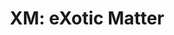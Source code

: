 ---
layout: term
title: 'XM: eXotic Matter'
name: xm
description: "matière exotique, énergie utilisée pour la plupart des actions."
---